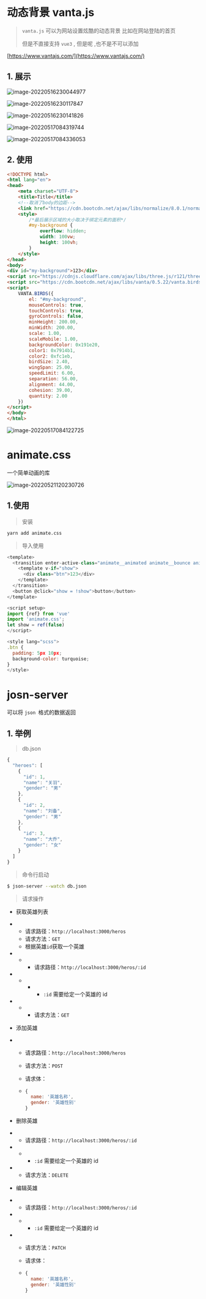 # 动态背景 vanta.js

> `vanta.js` 可以为网站设置炫酷的动态背景 比如在网站登陆的首页
>
> 但是不直接支持 `vue3` , 但是呢 ,也不是不可以添加

[https://www.vantajs.com/](https://www.vantajs.com/)

## 1. 展示

![image-20220516230044977](https://raw.githubusercontent.com/ximingx/Figurebed/master/imgs/202205162300096.png)

![image-20220516230117847](https://raw.githubusercontent.com/ximingx/Figurebed/master/imgs/202205162301955.png)

![image-20220516230141826](https://raw.githubusercontent.com/ximingx/Figurebed/master/imgs/202205162301924.png)

![image-20220517084319744](https://raw.githubusercontent.com/ximingx/Figurebed/master/imgs/202205170843903.png)

![image-20220517084336053](https://raw.githubusercontent.com/ximingx/Figurebed/master/imgs/202205170843451.png)

## 2. 使用

```html
<!DOCTYPE html>
<html lang="en">
<head>
    <meta charset="UTF-8">
    <title>Title</title>
    <!--取消了body的边距-->
    <link href="https://cdn.bootcdn.net/ajax/libs/normalize/8.0.1/normalize.css" rel="stylesheet">
    <style>
        /*最后展示区域的大小取决于绑定元素的面积*/
        #my-background {
            overflow: hidden;
            width: 100vw;
            height: 100vh;
        }
    </style>
</head>
<body>
<div id="my-background">123</div>
<script src="https://cdnjs.cloudflare.com/ajax/libs/three.js/r121/three.min.js"></script>
<script src="https://cdn.bootcdn.net/ajax/libs/vanta/0.5.22/vanta.birds.min.js"></script>
<script>
    VANTA.BIRDS({
        el: "#my-background",
        mouseControls: true,
        touchControls: true,
        gyroControls: false,
        minHeight: 200.00,
        minWidth: 200.00,
        scale: 1.00,
        scaleMobile: 1.00,
        backgroundColor: 0x191e20,
        color1: 0x7914b1,
        color2: 0xfc1eb,
        birdSize: 2.40,
        wingSpan: 25.00,
        speedLimit: 6.00,
        separation: 56.00,
        alignment: 44.00,
        cohesion: 39.00,
        quantity: 2.00
    })
</script>
</body>
</html>
```

![image-20220517084122725](https://raw.githubusercontent.com/ximingx/Figurebed/master/imgs/202205170841817.png)

# animate.css

一个简单动画的库

![image-20220521120230726](https://raw.githubusercontent.com/ximingx/Figurebed/master/imgs/202205211202843.png)

## 1.使用

> 安装

```bash
yarn add animate.css
```

> 导入使用

```js
<template>
  <transition enter-active-class="animate__animated animate__bounce animate__bounce">
    <template v-if="show">
      <div class="btn">123</div>
    </template>
  </transition>
  <button @click="show = !show">button</button>
</template>

<script setup>
import {ref} from 'vue'
import 'animate.css';
let show = ref(false)
</script>

<style lang="scss">
.btn {
  padding: 5px 10px;
  background-color: turquoise;
}
</style>
```



# josn-server

可以将 `json `格式的数据返回

## 1. 举例

> db.json

```js
{
  "heroes": [
    {
      "id": 1,
      "name": "关羽",
      "gender": "男"
    },
    {
      "id": 2,
      "name": "刘备",
      "gender": "男"
    },
    {
      "id": 3,
      "name": "大乔",
      "gender": "女"
    }
  ]
}
```

> 命令行启动

```bash
$ json-server --watch db.json
```

> 请求操作

- 获取英雄列表

- - 请求路径：`http://localhost:3000/heros`
  - 请求方法：`GET`
  - 根据英雄`id`获取一个英雄

- - - 请求路径：`http://localhost:3000/heros/:id`

- - - - `:id` 需要给定一个英雄的 id

- - - 请求方法：`GET`

- 添加英雄

- - 请求路径：`http://localhost:3000/heros`

  - 请求方法：`POST`

  - 请求体：

  - ```js
    {
      name: '英雄名称',
      gender: '英雄性别'
    }
    ```

- 删除英雄

- - 请求路径：`http://localhost:3000/heros/:id`

- - - `:id` 需要给定一个英雄的 id

- - 请求方法：`DELETE`

- 编辑英雄

- - 请求路径：`http://localhost:3000/heros/:id`

- - - `:id` 需要给定一个英雄的 id

- - 请求方法：`PATCH`

  - 请求体：

  - ```js
    {
      name: '英雄名称',
      gender: '英雄性别'
    }
    ```

    

